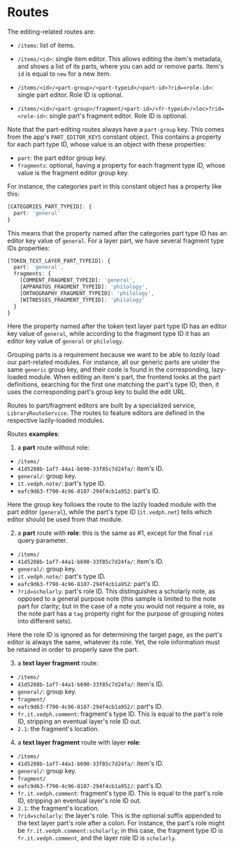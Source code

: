 # Routes

The editing-related routes are:

- `/items`: list of items.

- `/items/<id>`: single item editor. This allows editing the item's metadata, and shows a list of its parts, where you can add or remove parts. Item's `id` is equal to `new` for a new item.

- `/items/<id>/<part-group>/<part-typeid>/<part-id>?rid=<role-id>`: single part editor. Role ID is optional.

- `/items/<id>/<part-group>/fragment/<part-id>/<fr-typeid>/<loc>?rid=<role-id>`: single part's fragment editor. Role ID is optional.

Note that the part-editing routes always have a `part-group` key. This comes from the app's `PART_EDITOR_KEYS` constant object. This contains a property for each part type ID, whose value is an object with these properties:

- `part`: the part editor group key.
- `fragments`: optional, having a property for each fragment type ID, whose value is the fragment editor group key.

For instance, the categories part in this constant object has a property like this:

```ts
[CATEGORIES_PART_TYPEID]: {
  part: 'general'
}
```

This means that the property named after the categories part type ID has an editor key value of `general`. For a layer part, we have several fragment type IDs properties:

```ts
[TOKEN_TEXT_LAYER_PART_TYPEID]: {
  part: 'general',
  fragments: {
    [COMMENT_FRAGMENT_TYPEID]: 'general',
    [APPARATUS_FRAGMENT_TYPEID]: 'philology',
    [ORTHOGRAPHY_FRAGMENT_TYPEID]: 'philology',
    [WITNESSES_FRAGMENT_TYPEID]: 'philology'
  }
}
```

Here the property named after the token text layer part type ID has an editor key value of `general`, while according to the fragment type ID it has an editor key value of `general` or `philology`.

Grouping parts is a requirement because we want to be able to _lazily_ load our part-related modules. For instance, all our generic parts are under the same `generic` group key, and their code is found in the corresponding, lazy-loaded module. When editing an item's part, the frontend looks at the part definitions, searching for the first one matching the part's type ID; then, it uses the corresponding part's group key to build the edit URL.

Routes to part/fragment editors are built by a specialized service, `LibraryRouteService`. The routes to feature editors are defined in the respective lazily-loaded modules.

Routes **examples**:

1. a **part** route without role:

- `/items/`
- `41d5208b-1af7-44a1-b690-33f85c7d24fa/`: item's ID.
- `general/`: group key.
- `it.vedph.note/`: part's type ID.
- `eafc9d63-f790-4c96-8107-294f4cb1a952`: part's ID.

Here the group key follows the route to the lazily loaded module with the part editor (`general`), while the part's type ID (`it.vedph.net`) tells which editor should be used from that module.

2. a **part** route with **role**: this is the same as #1, except for the final `rid` query parameter.

- `/items/`
- `41d5208b-1af7-44a1-b690-33f85c7d24fa/`: item's ID.
- `general/`: group key.
- `it.vedph.note/`: part's type ID.
- `eafc9d63-f790-4c96-8107-294f4cb1a952`: part's ID.
- `?rid=scholarly`: part's role ID. This distinguishes a scholarly note, as opposed to a general purpose note (this sample is limited to the note part for clarity; but in the case of a note you would not require a role, as the note part has a `tag` property right for the purpose of grouping notes into different sets).

Here the role ID is ignored as for determining the target page, as the part's editor is always the same, whatever its role. Yet, the role information must be retained in order to properly save the part.

3. a **text layer fragment** route:

- `/items/`
- `41d5208b-1af7-44a1-b690-33f85c7d24fa/`: item's ID.
- `general/`: group key.
- `fragment/`
- `eafc9d63-f790-4c96-8107-294f4cb1a952/`: part's ID.
- `fr.it.vedph.comment`: fragment's type ID. This is equal to the part's role ID, stripping an eventual layer's role ID out.
- `2.1`: the fragment's location.

4. a **text layer fragment** route with layer **role**:

- `/items/`
- `41d5208b-1af7-44a1-b690-33f85c7d24fa/`: item's ID.
- `general/`: group key.
- `fragment/`
- `eafc9d63-f790-4c96-8107-294f4cb1a952/`: part's ID.
- `fr.it.vedph.comment`: fragment's type ID. This is equal to the part's role ID, stripping an eventual layer's role ID out.
- `2.1`: the fragment's location.
- `?rid=scholarly`: the layer's role. This is the optional suffix appended to the text layer part's role after a colon. For instance, the part's role might be `fr.it.vedph.comment:scholarly`; in this case, the fragment type ID is `fr.it.vedph.comment`, and the layer role ID is `scholarly`.
